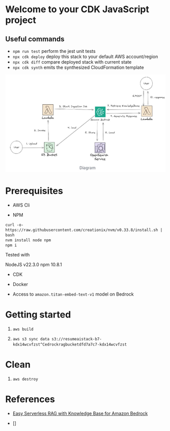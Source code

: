 # Welcome to your CDK JavaScript project

## Useful commands

* `npm run test`         perform the jest unit tests
* `npx cdk deploy`       deploy this stack to your default AWS account/region
* `npx cdk diff`         compare deployed stack with current state
* `npx cdk synth`        emits the synthesized CloudFormation template

![Alt text](./architecture.jpg "architecture")

# Prerequisites

* AWS Cli

* NPM 

```console
curl -o- https://raw.githubusercontent.com/creationix/nvm/v0.33.8/install.sh | bash
nvm install node npm
npm i
```

Tested with 

NodeJS v22.3.0
npm 10.8.1

* CDK 

* Docker 

* Access to `amazon.titan-embed-text-v1` model on Bedrock

# Getting started

1. `aws build`

2. `aws s3 sync data s3://resumeaistack-b7-kdx14wcvfzst^Cedrockragbucketdfd7a7c7-kdx14wcvfzst`

# Clean 

1. `aws destroy`

# References

* [Easy Serverless RAG with Knowledge Base for Amazon Bedrock](https://community.aws/content/2bi5tqITxIperTzMsD3ohYbPIA4/easy-rag-with-amazon-bedrock-knowledge-base)

* []